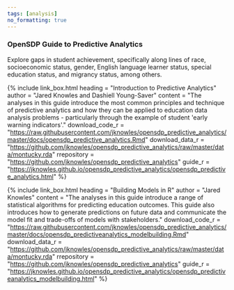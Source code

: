 ```yaml
---
tags: [analysis]
no_formatting: true
---
```


### OpenSDP Guide to Predictive Analytics

Explore gaps in student achievement, specifically along lines of race,
socioeconomic status, gender, English language learner status, special education
status, and migrancy status, among others.

{% include link_box.html heading = "Introduction to Predictive Analytics"
author = "Jared Knowles and Dashiell Young-Saver"
content = "The analyses in this guide
introduce the most common principles and technique of predictive analytics and
how they can be applied to education data analysis problems - particularly
through the example of student 'early warning indicators'."
download_code_r =
"https://raw.githubusercontent.com/jknowles/opensdp_predictive_analytics/master/docs/opensdp_predictive_analytics.Rmd"
download_data_r =
"https://github.com/jknowles/opensdp_predictive_analytics/raw/master/data/montucky.rda"
rrepository = "https://github.com/jknowles/opensdp_predictive_analytics"
guide_r =
"https://jknowles.github.io/opensdp_predictive_analytics/opensdp_predictive_analytics.html" %}

{% include link_box.html heading = "Building Models in R"
author = "Jared Knowles"
content = "The analyses in this guide
introduce a range of statistical algorithms for predicting education outcomes.
This guide also introduces how to generate predictions on future data and
communicate the model fit and trade-offs of models with stakeholders."
download_code_r =
"https://raw.githubusercontent.com/jknowles/opensdp_predictive_analytics/master/docs/opensdp_predictiveanalytics_modelbuilding.Rmd"
download_data_r =
"https://github.com/jknowles/opensdp_predictive_analytics/raw/master/data/montucky.rda"
rrepository = "https://github.com/jknowles/opensdp_predictive_analytics"
guide_r =
"https://jknowles.github.io/opensdp_predictive_analytics/opensdp_predictiveanalytics_modelbuilding.html" %}
